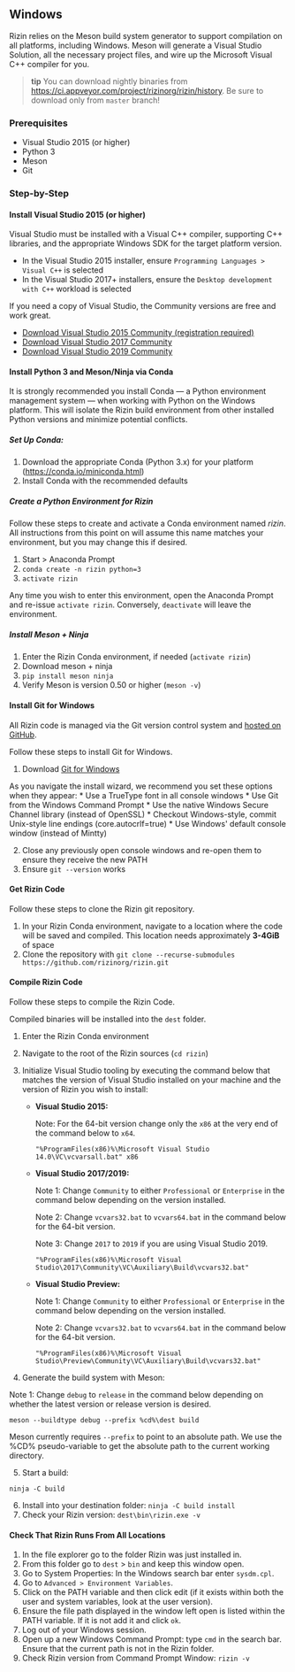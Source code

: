 ## Windows

Rizin relies on the Meson build system generator to support compilation on all platforms, including Windows. Meson will generate a Visual Studio Solution, all the necessary project files, and wire up the Microsoft Visual C++ compiler for you.

> **tip** You can download nightly binaries from https://ci.appveyor.com/project/rizinorg/rizin/history. Be sure to download only from `master` branch!

### Prerequisites

* Visual Studio 2015 (or higher)
* Python 3
* Meson
* Git

### Step-by-Step

#### Install Visual Studio 2015 (or higher)

Visual Studio must be installed with a Visual C++ compiler, supporting C++ libraries, and the appropriate Windows SDK for the target platform version.

* In the Visual Studio 2015 installer, ensure `Programming Languages > Visual C++` is selected
* In the Visual Studio 2017+ installers, ensure the `Desktop development with C++` workload is selected

If you need a copy of Visual Studio, the Community versions are free and work great.

* [Download Visual Studio 2015 Community (registration required)](https://my.visualstudio.com/Downloads?q=Visual%20Studio%202015%20with%20Update%203)
* [Download Visual Studio 2017 Community](https://visualstudio.microsoft.com/downloads/)
* [Download Visual Studio 2019 Community](https://visualstudio.microsoft.com/downloads/)

#### Install Python 3 and Meson/Ninja via Conda
It is strongly recommended you install Conda — a Python environment management system — when working with Python on the Windows platform. This will isolate the Rizin build environment from other installed Python versions and minimize potential conflicts.

##### Set Up Conda:
1. Download the appropriate Conda (Python 3.x) for your platform (https://conda.io/miniconda.html)
2. Install Conda with the recommended defaults

##### Create a Python Environment for Rizin
Follow these steps to create and activate a Conda environment named *rizin*. All instructions from this point on will assume this name matches your environment, but you may change this if desired.

1. Start > Anaconda Prompt
2. `conda create -n rizin python=3`
3. `activate rizin`

Any time you wish to enter this environment, open the Anaconda Prompt and re-issue `activate rizin`. Conversely, `deactivate` will leave the environment.

##### Install Meson + Ninja

1. Enter the Rizin Conda environment, if needed (`activate rizin`)
2. Download meson + ninja
3. `pip install meson ninja`
4. Verify Meson is version 0.50 or higher (`meson -v`)

#### Install Git for Windows
All Rizin code is managed via the Git version control system and [hosted on GitHub](https://github.com/rizin).

Follow these steps to install Git for Windows.

1. Download [Git for Windows](https://git-scm.com/download/win)

  As you navigate the install wizard, we recommend you set these options when they appear:
    * Use a TrueType font in all console windows
    * Use Git from the Windows Command Prompt
    * Use the native Windows Secure Channel library (instead of OpenSSL)
    * Checkout Windows-style, commit Unix-style line endings (core.autocrlf=true)
    * Use Windows' default console window (instead of Mintty)

2. Close any previously open console windows and re-open them to ensure they receive the new PATH
3. Ensure `git --version` works

#### Get Rizin Code
Follow these steps to clone the Rizin git repository.

1. In your Rizin Conda environment, navigate to a location where the code will be saved and compiled. This location needs approximately **3-4GiB** of space
2. Clone the repository with `git clone --recurse-submodules https://github.com/rizinorg/rizin.git`

#### Compile Rizin Code
Follow these steps to compile the Rizin Code.

Compiled binaries will be installed into the `dest` folder.

1. Enter the Rizin Conda environment
2. Navigate to the root of the Rizin sources (`cd rizin`)
3. Initialize Visual Studio tooling by executing the command below that matches the version of Visual Studio installed on your machine and the version of Rizin you wish to install:

    * **Visual Studio 2015:**

        Note: For the 64-bit version change only the `x86` at the very end of the command below to `x64`.

        `"%ProgramFiles(x86)%\Microsoft Visual Studio 14.0\VC\vcvarsall.bat" x86`

    * **Visual Studio 2017/2019:**

        Note 1: Change `Community` to either `Professional` or `Enterprise` in the command below depending on the version installed.

        Note 2: Change `vcvars32.bat` to `vcvars64.bat` in the command below for the 64-bit version.

        Note 3: Change `2017` to `2019` if you are using Visual Studio 2019.

         `"%ProgramFiles(x86)%\Microsoft Visual Studio\2017\Community\VC\Auxiliary\Build\vcvars32.bat"`

    * **Visual Studio Preview:**

        Note 1: Change `Community` to either `Professional` or `Enterprise` in the command below depending on the version installed.

        Note 2: Change `vcvars32.bat` to `vcvars64.bat` in the command below for the 64-bit version.

        `"%ProgramFiles(x86)%\Microsoft Visual Studio\Preview\Community\VC\Auxiliary\Build\vcvars32.bat"`


4. Generate the build system with Meson:

  Note 1: Change `debug` to `release` in the command below depending on whether the latest version or release version is desired.

  `meson --buildtype debug --prefix %cd%\dest build`

  Meson currently requires `--prefix` to point to an absolute path. We use the %CD% pseudo-variable to get the absolute path to the current working directory.

5. Start a build:

  `ninja -C build`

6. Install into your destination folder: `ninja -C build install`
7. Check your Rizin version: `dest\bin\rizin.exe -v`

#### Check That Rizin Runs From All Locations
1. In the file explorer go to the folder Rizin was just installed in.
2. From this folder go to `dest` > `bin` and keep this window open.
3. Go to System Properties: In the Windows search bar enter `sysdm.cpl`.
4. Go to `Advanced > Environment Variables`.
5. Click on the PATH variable and then click edit (if it exists within both the user and system variables, look at the user version).
6. Ensure the file path displayed in the window left open is listed within the PATH variable. If it is not add it and click `ok`.
7. Log out of your Windows session.
8. Open up a new Windows Command Prompt: type `cmd` in the search bar. Ensure that the current path is not in the Rizin folder.
9. Check Rizin version from Command Prompt Window: `rizin -v`
